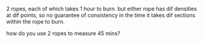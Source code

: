 2 ropes, each of which takes 1 hour to burn. but either rope has dif densities at dif points, so no guarantee of 
consistency in the time it takes dif sections within the rope to burn. 

how do you use 2 ropes to measure 45 mins?

